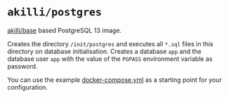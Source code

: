 # `akilli/postgres`

[akilli/base](https://github.com/akilli/base) based PostgreSQL 13 image.

Creates the directory `/init/postgres` and executes all `*.sql` files in this directory on database initialisation. Creates a database `app` and the database user `app` with the value of the `PGPASS` environment variable as password.

You can use the example [docker-compose.yml](docker-compose.yml) as a starting point for your configuration.
